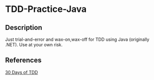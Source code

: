 # TDD-Practice-Java

## Description
Just trial-and-error and wax-on,wax-off for TDD using Java (originally .NET). Use at your own risk.

## References
[30 Days of TDD](http://www.telerik.com/blogs/30-days-tdd-day-one-what-is-tdd)
